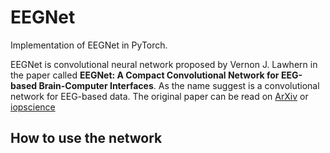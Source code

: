 # EEGNet

Implementation of EEGNet in PyTorch.

EEGNet is convolutional neural network proposed by Vernon J. Lawhern in the paper called **EEGNet: A Compact Convolutional Network for EEG-based Brain-Computer Interfaces**. As the name suggest is a convolutional network for EEG-based data.
The original paper can be read on [ArXiv](https://arxiv.org/abs/1611.08024) or [iopscience](https://iopscience.iop.org/article/10.1088/1741-2552/aace8c)

## How to use the network


